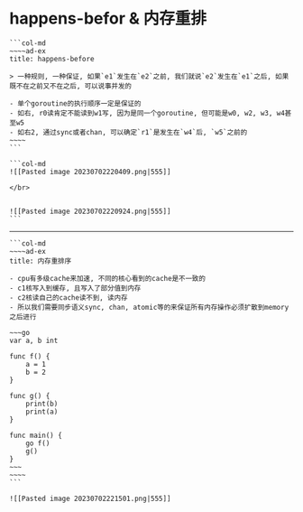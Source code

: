 # happens-befor & 内存重排

````col
```col-md
~~~~ad-ex
title: happens-before

> 一种规则, 一种保证, 如果`e1`发生在`e2`之前, 我们就说`e2`发生在`e1`之后, 如果既不在之前又不在之后, 可以说事并发的

- 单个goroutine的执行顺序一定是保证的
- 如右, r0读肯定不能读到w1写, 因为是同一个goroutine, 但可能是w0, w2, w3, w4甚至w5
- 如右2, 通过sync或者chan, 可以确定`r1`是发生在`w4`后, `w5`之前的
~~~~
```

```col-md
![[Pasted image 20230702220409.png|555]]

</br>


![[Pasted image 20230702220924.png|555]]
```

````
---
````col
```col-md
~~~~ad-ex
title: 内存重排序

- cpu有多级cache来加速, 不同的核心看到的cache是不一致的
- c1核写入到缓存, 且写入了部分值到内存
- c2核读自己的cache读不到, 读内存
- 所以我们需要同步语义sync, chan, atomic等的来保证所有内存操作必须扩散到memory之后进行

~~~go
var a, b int

func f() {
	a = 1
	b = 2
}

func g() {
	print(b)
	print(a)
}

func main() {
	go f()
	g()
}
~~~
~~~~
```

![[Pasted image 20230702221501.png|555]]
````

